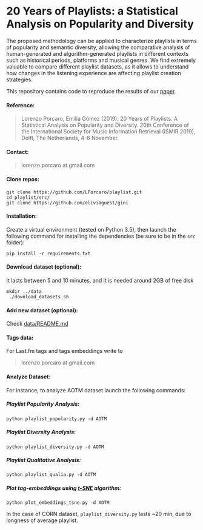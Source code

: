 # 20 Years of Playlists: a Statistical Analysis on Popularity and Diversity

The proposed methodology can be applied to characterize playlists in terms of popularity and semantic diversity, allowing the comparative analysis of human-generated and algorithm-generated playlists in different contexts such as historical periods, platforms and musical genres. We find extremely valuable to compare different playlist datasets, as it allows to understand how changes in the listening experience are affecting playlist creation strategies.

This repository contains code to reproduce the results of our [paper](http://mtg.upf.edu/node/3959).

#### Reference:
> Lorenzo Porcaro, Emilia Gómez (2019). 20 Years of Playlists: A Statistical Analysis on Popularity and Diversity. 20th Conference of the International Society for Music Information Retrieval (ISMIR 2019), Delft, The Netherlands, 4-8 November.

#### Contact:
>lorenzo.porcaro at gmail.com

#### Clone repos:
```
git clone https://github.com/LPorcaro/playlist.git
cd playlist/src/
git clone https://github.com/oliviaguest/gini
```

#### Installation:
Create a virtual environment (tested on Python 3.5), then launch the following command for installing the dependencies (be sure to be in the `src` folder):
 ```
pip install -r requirements.txt
 ```
 
 #### Download dataset (optional):
 It lasts between 5 and 10 minutes, and it is needed around 2GB of free disk
 ```
 mkdir ../data
  ./download_datasets.sh
```

 #### Add new dataset (optional):
 Check [data/README.md](https://github.com/LPorcaro/playlist/blob/master/data/README.md)

 #### Tags data:
For Last.fm tags and tags embeddings write to 
> lorenzo.porcaro at gmail.com

 #### Analyze Dataset:
 For instance, to analyze AOTM dataset launch the following commands: 
 
##### Playlist Popularity Analysis:
```
python playlist_popularity.py -d AOTM
```
##### Playlist Diversity Analysis:
```
python playlist_diversity.py -d AOTM
```
##### Playlist Qualitative Analysis:
```
python playlist_qualia.py -d AOTM 
```
##### Plot tag-embeddings using [t-SNE](https://lvdmaaten.github.io/tsne/) algorithm:
```
python plot_embeddings_tsne.py -d AOTM
```
In the case of CORN dataset, `playlist_diversity.py` lasts ~20 min, due to longness of average playlist.
